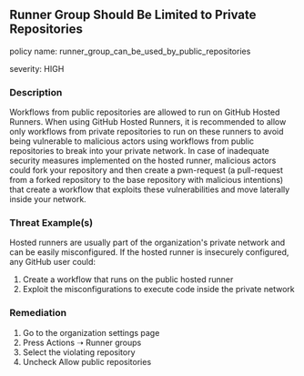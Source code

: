 
## Runner Group Should Be Limited to Private Repositories
policy name: runner_group_can_be_used_by_public_repositories

severity: HIGH

### Description
Workflows from public repositories are allowed to run on GitHub Hosted Runners.
When using GitHub Hosted Runners, it is recommended to allow only workflows from private repositories to run on these runners to avoid being vulnerable
to malicious actors using workflows from public repositories to break into your private network.
In case of inadequate security measures implemented on the hosted runner,
malicious actors could fork your repository and then create a pwn-request (a pull-request from a forked repository to the base repository with malicious intentions)
that create a workflow that exploits these vulnerabilities and move laterally inside your network.


### Threat Example(s)
Hosted runners are usually part of the organization's private network and can be easily misconfigured.
If the hosted runner is insecurely configured, any GitHub user could:
1. Create a workflow that runs on the public hosted runner
2. Exploit the misconfigurations to execute code inside the private network



### Remediation
1. Go to the organization settings page
2. Press Actions ➝ Runner groups
3. Select the violating repository
4. Uncheck Allow public repositories


